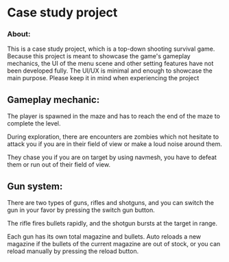 # **Case study project**

### **About:**

This is a case study project, which is a top-down shooting survival game. Because this project is meant to showcase the game's gameplay mechanics, the UI of the menu scene and other setting features have not been developed fully. The UI/UX is minimal and enough to showcase the main purpose. Please keep it in mind when experiencing the project

## **Gameplay mechanic:**

The player is spawned in the maze and has to reach the end of the maze to complete the level.

During exploration, there are encounters are zombies which not hesitate to attack you if you are in their field of view or make a loud noise around them.

They chase you if you are on target by using navmesh, you have to defeat them or run out of their field of view.

## **Gun system:**

There are two types of guns, rifles and shotguns, and you can switch the gun in your favor by pressing the switch gun button.

The rifle fires bullets rapidly, and the shotgun bursts at the target in range.

Each gun has its own total magazine and bullets. Auto reloads a new magazine if the bullets of the current magazine are out of stock, or you can reload manually by pressing the reload button.
